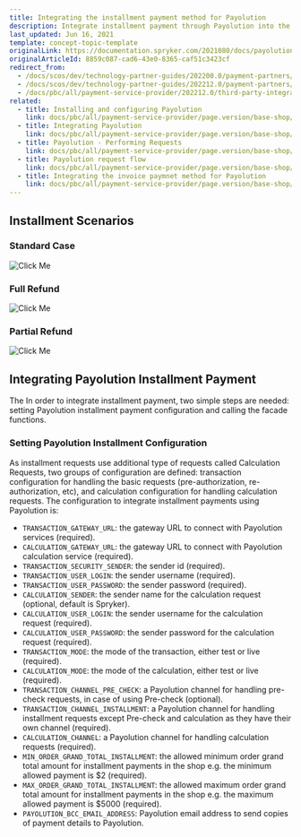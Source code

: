 ```yaml
---
title: Integrating the installment payment method for Payolution
description: Integrate installment payment through Payolution into the Spryker-based shop.
last_updated: Jun 16, 2021
template: concept-topic-template
originalLink: https://documentation.spryker.com/2021080/docs/payolution-installment
originalArticleId: 8859c087-cad6-43e0-8365-caf51c3423cf
redirect_from:
  - /docs/scos/dev/technology-partner-guides/202200.0/payment-partners/payolution/integrating-the-installment-payment-method-for-payolution.html
  - /docs/scos/dev/technology-partner-guides/202212.0/payment-partners/payolution/integrating-the-installment-payment-method-for-payolution.html
  - /docs/pbc/all/payment-service-provider/202212.0/third-party-integrations/payolution/integrate-the-installment-payment-method-for-payolution.html
related:
  - title: Installing and configuring Payolution
    link: docs/pbc/all/payment-service-provider/page.version/base-shop/third-party-integrations/payolution/install-and-configure-payolution.html
  - title: Integrating Payolution
    link: docs/pbc/all/payment-service-provider/page.version/base-shop/third-party-integrations/payolution/integrate-payolution.html
  - title: Payolution - Performing Requests
    link: docs/pbc/all/payment-service-provider/page.version/base-shop/third-party-integrations/payolution/payolution-performing-requests.html
  - title: Payolution request flow
    link: docs/pbc/all/payment-service-provider/page.version/base-shop/third-party-integrations/payolution/payolution-request-flow.html
  - title: Integrating the invoice paymnet method for Payolution
    link: docs/pbc/all/payment-service-provider/page.version/base-shop/third-party-integrations/payolution/integrate-the-invoice-payment-method-for-payolution.html
---
```


## Installment Scenarios

### Standard Case

![Click Me](https://spryker.s3.eu-central-1.amazonaws.com/docs/Technology+Partners/Payment+Partners/Payolution/payolution-installment-standard-case.png)

### Full Refund

![Click Me](https://spryker.s3.eu-central-1.amazonaws.com/docs/Technology+Partners/Payment+Partners/Payolution/payolution-installment-fullrefund-case.png)

### Partial Refund

![Click Me](https://spryker.s3.eu-central-1.amazonaws.com/docs/Technology+Partners/Payment+Partners/Payolution/payolution-installment-partialrefund-case.png)

## Integrating Payolution Installment Payment

The In order to integrate installment payment, two simple steps are needed: setting Payolution installment payment configuration and calling the facade functions.

### Setting Payolution Installment Configuration

As installment requests use additional type of requests called Calculation Requests, two groups of configuration are defined: transaction configuration for handling the basic requests (pre-authorization, re-authorization, etc), and calculation configuration for handling calculation requests. The configuration to integrate installment payments using Payolution is:
* `TRANSACTION_GATEWAY_URL`: the gateway URL to connect with Payolution services (required).
* `CALCULATION_GATEWAY_URL`: the gateway URL to connect with Payolution calculation service (required).
* `TRANSACTION_SECURITY_SENDER`: the sender id (required).
* `TRANSACTION_USER_LOGIN`: the sender username (required).
* `TRANSACTION_USER_PASSWORD`: the sender password (required).
* `CALCULATION_SENDER`: the sender name for the calculation request (optional, default is Spryker).
* `CALCULATION_USER_LOGIN`: the sender username for the calculation request (required).
* `CALCULATION_USER_PASSWORD`: the sender password for the calculation request (required).
* `TRANSACTION_MODE`: the mode of the transaction, either test or live (required).
* `CALCULATION_MODE`: the mode of the calculation, either test or live (required).
* `TRANSACTION_CHANNEL_PRE_CHECK`: a Payolution channel for handling pre-check requests, in case of using Pre-check (optional).
* `TRANSACTION_CHANNEL_INSTALLMENT`: a Payolution channel for handling installment requests except Pre-check and calculation as they have their own channel (required).
* `CALCULATION_CHANNEL`: a Payolution channel for handling calculation requests (required).
* `MIN_ORDER_GRAND_TOTAL_INSTALLMENT`: the allowed minimum order grand total amount for installment payments in the shop e.g. the minimum allowed payment is $2 (required).
* `MAX_ORDER_GRAND_TOTAL_INSTALLMENT`: the allowed maximum order grand total amount for installment payments in the shop e.g. the maximum allowed payment is $5000 (required).
* `PAYOLUTION_BCC_EMAIL_ADDRESS`: Payolution email address to send copies of payment details to Payolution.
